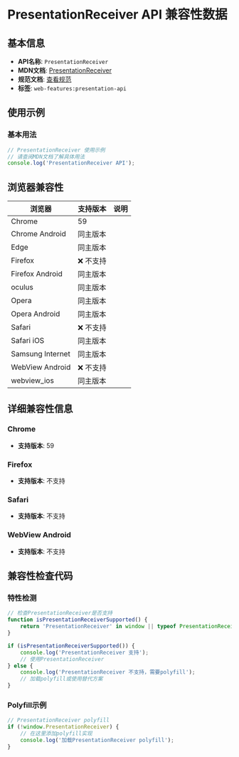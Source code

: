 # PresentationReceiver API 兼容性数据

## 基本信息

- **API名称**: `PresentationReceiver`
- **MDN文档**: [PresentationReceiver](https://developer.mozilla.org/docs/Web/API/PresentationReceiver)
- **规范文档**: [查看规范](https://w3c.github.io/presentation-api/#interface-presentationreceiver)
- **标签**: `web-features:presentation-api`

## 使用示例

### 基本用法

```javascript
// PresentationReceiver 使用示例
// 请查阅MDN文档了解具体用法
console.log('PresentationReceiver API');
```

## 浏览器兼容性

| 浏览器 | 支持版本 | 说明 |
|--------|----------|------|
| Chrome | 59 |  |
| Chrome Android | 同主版本 |  |
| Edge | 同主版本 |  |
| Firefox | ❌ 不支持 |  |
| Firefox Android | 同主版本 |  |
| oculus | 同主版本 |  |
| Opera | 同主版本 |  |
| Opera Android | 同主版本 |  |
| Safari | ❌ 不支持 |  |
| Safari iOS | 同主版本 |  |
| Samsung Internet | 同主版本 |  |
| WebView Android | ❌ 不支持 |  |
| webview_ios | 同主版本 |  |

## 详细兼容性信息

### Chrome

- **支持版本**: 59

### Firefox

- **支持版本**: 不支持

### Safari

- **支持版本**: 不支持

### WebView Android

- **支持版本**: 不支持

## 兼容性检查代码

### 特性检测

```javascript
// 检查PresentationReceiver是否支持
function isPresentationReceiverSupported() {
    return 'PresentationReceiver' in window || typeof PresentationReceiver !== 'undefined';
}

if (isPresentationReceiverSupported()) {
    console.log('PresentationReceiver 支持');
    // 使用PresentationReceiver
} else {
    console.log('PresentationReceiver 不支持，需要polyfill');
    // 加载polyfill或使用替代方案
}
```

### Polyfill示例

```javascript
// PresentationReceiver polyfill
if (!window.PresentationReceiver) {
    // 在这里添加polyfill实现
    console.log('加载PresentationReceiver polyfill');
}
```

